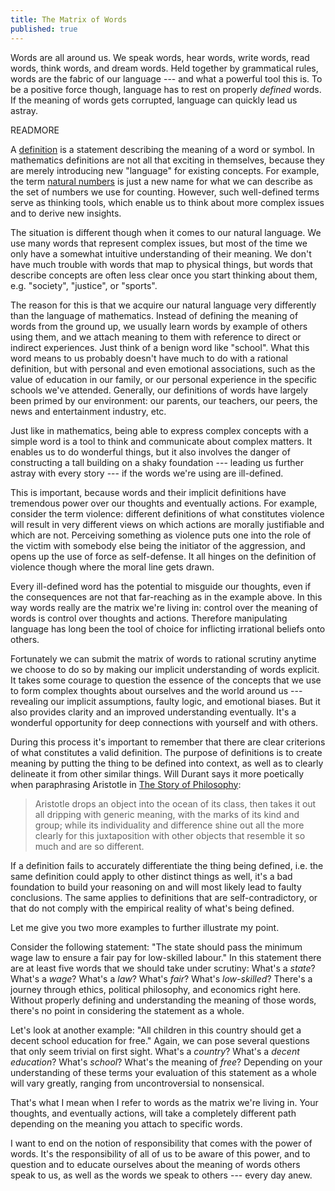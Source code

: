 ```yaml
---
title: The Matrix of Words
published: true
---
```


Words are all around us. We speak words, hear words, write words, read words, think words, and dream words. Held together by grammatical rules, words are the fabric of our language --- and what a powerful tool this is. To be a positive force though, language has to rest on properly *defined* words. If the meaning of words gets corrupted, language can quickly lead us astray.

READMORE

A [definition](http://www.merriam-webster.com/dictionary/definition) is a statement describing the meaning of a word or symbol. In mathematics definitions are not all that exciting in themselves, because they are merely introducing new "language" for existing concepts. For example, the term [natural numbers](http://en.wikipedia.org/wiki/Natural_number) is just a new name for what we can describe as the set of numbers we use for counting. However, such well-defined terms serve as thinking tools, which enable us to think about more complex issues and to derive new insights.

The situation is different though when it comes to our natural language. We use many words that represent complex issues, but most of the time we only have a somewhat intuitive understanding of their meaning. We don't have much trouble with words that map to physical things, but words that describe concepts are often less clear once you start thinking about them, e.g. "society", "justice", or "sports".

The reason for this is that we acquire our natural language very differently than the language of mathematics. Instead of defining the meaning of words from the ground up, we usually learn words by example of others using them, and we attach meaning to them with reference to direct or indirect experiences. Just think of a benign word like "school". What this word means to us probably doesn't have much to do with a rational definition, but with personal and even emotional associations, such as the value of education in our family, or our personal experience in the specific schools we've attended. Generally, our definitions of words have largely been primed by our environment: our parents, our teachers, our peers, the news and entertainment industry, etc. 

Just like in mathematics, being able to express complex concepts with a simple word is a tool to think and communicate about complex matters. It enables us to do wonderful things, but it also involves the danger of constructing a tall building on a shaky foundation --- leading us further astray with every story --- if the words we're using are ill-defined.

This is important, because words and their implicit definitions have tremendous power over our thoughts and eventually actions. For example, consider the term violence: different definitions of what constitutes violence will result in very different views on which actions are morally justifiable and which are not. Perceiving something as violence puts one into the role of the victim with somebody else being the initiator of the aggression, and opens up the use of force as self-defense. It all hinges on the definition of violence though where the moral line gets drawn.

Every ill-defined word has the potential to misguide our thoughts, even if the consequences are not that far-reaching as in the example above. In this way words really are the matrix we're living in: control over the meaning of words is control over thoughts and actions. Therefore manipulating language has long been the tool of choice for inflicting irrational beliefs onto others.

Fortunately we can submit the matrix of words to rational scrutiny anytime we choose to do so by making our implicit understanding of words explicit. It takes some courage to question the essence of the concepts that we use to form complex thoughts about ourselves and the world around us --- revealing our implicit assumptions, faulty logic, and emotional biases. But it  also provides clarity and an improved understanding eventually. It's a wonderful opportunity for deep connections with yourself and with others.

During this process it's important to remember that there are clear criterions of what constitutes a valid definition. The purpose of definitions is to create meaning by putting the thing to be defined into context, as well as to clearly delineate it from other similar things. Will Durant says it more poetically when paraphrasing Aristotle in [The Story of Philosophy](http://www.amazon.com/Story-Philosophy-Opinions-Greatest-Philosophers/dp/0671739166/ref=sr_1_1?ie=UTF8&qid=1421955072&sr=8-1&keywords=the+story+of+philosphy):

> Aristotle drops an object into the ocean of its class, then takes it out all dripping with generic meaning, with the marks of its kind and group; while its individuality and difference shine out all the more clearly for this juxtaposition with other objects that resemble it so much and are so different.

If a definition fails to accurately differentiate the thing being defined, i.e. the same definition could apply to other distinct things as well, it's a bad foundation to build your reasoning on and will most likely lead to faulty conclusions. The same applies to definitions that are self-contradictory, or that do not comply with the empirical reality of what's being defined.

Let me give you two more examples to further illustrate my point.

Consider the following statement: "The state should pass the minimum wage law to ensure a fair pay for low-skilled labour." In this statement there are at least five words that we should take under scrutiny: What's a *state*? What's a *wage*? What's a *law*? What's *fair*? What's *low-skilled*? There's a journey through ethics, political philosophy, and economics right here. Without properly defining and understanding the meaning of those words, there's no point in considering the statement as a whole. 

Let's look at another example: "All children in this country should get a decent school education for free." Again, we can pose several questions that only seem trivial on first sight. What's a *country*? What's a *decent education*? What's *school*? What's the meaning of *free*? Depending on your understanding of these terms your evaluation of this statement as a whole will vary greatly, ranging from uncontroversial to nonsensical.

That's what I mean when I refer to words as the matrix we're living in. Your thoughts, and eventually actions, will take a completely different path depending on the meaning you attach to specific words. 

I want to end on the notion of responsibility that comes with the power of words. It's the responsibility of all of us to be aware of this power, and to question and to educate ourselves about the meaning of words others speak to us, as well as the words we speak to others --- every day anew. 

